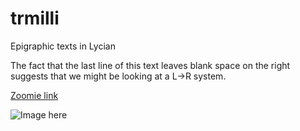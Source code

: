 # trmilli

Epigraphic texts in Lycian

The fact that the last line of this text leaves blank space on the right suggests that we might be looking at a L->R system.

[Zoomie link](http://www.homermultitext.org/ict2/?urn=urn:cite2:lycian:hc.v1:2007.02.0003@0.8179,0.4624,0.1821,0.1399)


![Image here](http://www.homermultitext.org/iipsrv?OBJ=IIP,1.0&FIF=/project/homer/pyramidal/deepzoom/lycian/hc/v1/2007.02.0003.tif&RGN=0.001243,0.02360,0.9919,0.5798&wID=400&CVT=JPEG)
